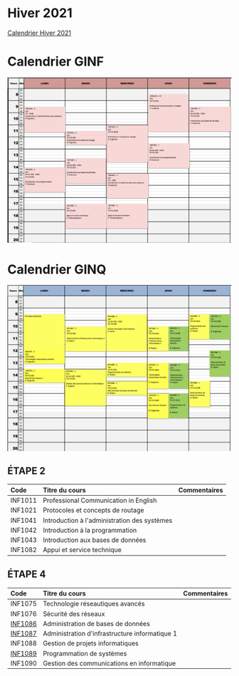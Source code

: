 # Hiver 2021

[Calendrier Hiver 2021](https://www.collegeboreal.ca/static/uploaded/Files/Calendriers-scolaires/Calendrier-collegial-HIVER-2021_FINAL-rev-3.pdf)

# Calendrier GINF
![image](GINF.png)


# Calendrier GINQ
![image](GINQ.png)


## ÉTAPE 2

|     Code	                                                     | Titre du cours                              | Commentaires|
|:---------------------------------------------------------------|:--------------------------------------------|:------------|
| INF1011                                                        | Professional Communication in English       |             |
| INF1021                                                        | Protocoles et concepts de routage           |             |
| INF1041                                                        | Introduction à l'administration des systèmes|             |
| INF1042                                                        | Introduction à la programmation             |             |
| INF1043                                                        | Introduction aux bases de données           |             |
| INF1082                                                        | Appui et service technique                  |             |

## ÉTAPE 4

|     Code	                                                     | Titre du cours                               |Commentaires|
|:---------------------------------------------------------------|:----------------------------------------------|:----------|
| INF1075                                                        | Technologie réseautiques avancés              |           |
| INF1076                                                        | Sécurité des réseaux                          |           |
| [INF1086](https://github.com/CollegeBoreal/INF1086-201-21H-01) | Administration de bases de données            |           |
| [INF1087](https://github.com/CollegeBoreal/INF1087-200-21H-02) | Administration d'infrastructure informatique 1|           |
| INF1088                                                        | Gestion de projets informatiques              |           |
| [INF1089](https://github.com/CollegeBoreal/INF1089-200-21H-02) | Programmation de systèmes                     |           |
| INF1090                                                        | Gestion des communications en informatique    |           |



